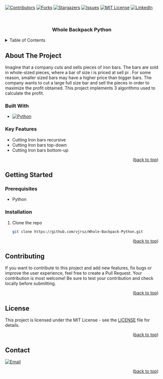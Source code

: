 <a name="readme-top"></a>



[![Contributors][contributors-shield]][contributors-url]
[![Forks][forks-shield]][forks-url]
[![Stargazers][stars-shield]][stars-url]
[![Issues][issues-shield]][issues-url]
[![MIT License][license-shield]][license-url]
[![LinkedIn][linkedin-shield]][linkedin-url]



<!-- PROJECT LOGO -->
<br />
<div align="center">

<h3 align="center">Whole Backpack Python</h3>

</div>

<!-- TABLE OF CONTENTS -->
<details>
  <summary>Table of Contents</summary>
  <ol>
    <li>
      <a href="#about-the-project">About The Project</a>
      <ul>
        <li><a href="#built-with">Built With</a></li>
        <li><a href="#key-features">Key Features</a></li>
      </ul>
    </li>
    <li>
      <a href="#getting-started">Getting Started</a>
      <ul>
        <li><a href="#prerequisites">Prerequisites</a></li>
        <li><a href="#installation">Installation</a></li>
      </ul>
    </li>
    <li><a href="#usage">Usage</a></li>
    <li><a href="#contributing">Contributing</a></li>
    <li><a href="#license">License</a></li>
    <li><a href="#contact">Contact</a></li>
  </ol>
</details>



<!-- ABOUT THE PROJECT -->
## About The Project

Imagine that a company cuts and sells pieces of iron bars. The bars are
sold in whole-sized pieces, where a bar of size i is priced at
sell pi
. For some reason, smaller sized bars may have a higher price
than bigger bars. The company wants to cut a large full size bar and
sell the pieces in order to maximize the profit obtained.
This project implements 3 algorithms used to calculate the profit.



### Built With

* [![Python][Python]][Python-url]




### Key Features

<ul>
  <li>Cutting Iron bars  recursive</li>
  <li>Cutting Iron bars  top-down</li>
  <li>Cutting Iron bars  bottom-up</li>
</ul>

<p align="right">(<a href="#readme-top">back to top</a>)</p>



<!-- GETTING STARTED -->
## Getting Started

### Prerequisites

* Python

### Installation

1. Clone the repo
   ```sh
   git clone https://github.com/vjrsz/Whole-Backpack-Python.git
   ```

<p align="right">(<a href="#readme-top">back to top</a>)</p>


<!-- CONTRIBUTING -->
## Contributing

If you want to contribute to this project and add new features, fix bugs or improve the user experience, feel free to create a Pull Request. Your contribution is most welcome! Be sure to test your contribution and check locally before submitting.

<p align="right">(<a href="#readme-top">back to top</a>)</p>



<!-- LICENSE -->
## License

This project is licensed under the MIT License - see the <a href="./LICENSE">LICENSE</a> file for details.

<p align="right">(<a href="#readme-top">back to top</a>)</p>



<!-- CONTACT -->
## Contact
[![Email][email]][email-url]

<p align="right">(<a href="#readme-top">back to top</a>)</p>



<!-- MARKDOWN LINKS & IMAGES -->
<!-- https://www.markdownguide.org/basic-syntax/#reference-style-links -->
[contributors-shield]: https://img.shields.io/github/contributors/vjrsz/Whole-Backpack-Python.svg?style=for-the-badge
[contributors-url]: https://github.com/vjrsz/Whole-Backpack-Python/graphs/contributors
[forks-shield]: https://img.shields.io/github/forks/vjrsz/Whole-Backpack-Python.svg?style=for-the-badge
[forks-url]: https://github.com/vjrsz/Whole-Backpack-Python/network/members
[stars-shield]: https://img.shields.io/github/stars/vjrsz/Whole-Backpack-Python.svg?style=for-the-badge
[stars-url]: https://github.com/vjrsz/Whole-Backpack-Python/stargazers
[issues-shield]: https://img.shields.io/github/issues/vjrsz/Whole-Backpack-Python.svg?style=for-the-badge
[issues-url]: https://github.com/vjrsz/Whole-Backpack-Python/issues
[license-shield]: https://img.shields.io/github/license/vjrsz/Whole-Backpack-Python.svg?style=for-the-badge
[license-url]: https://github.com/vjrsz/Whole-Backpack-Python/blob/master/LICENSE.txt
[linkedin-shield]: https://img.shields.io/badge/-LinkedIn-black.svg?style=for-the-badge&logo=linkedin&colorB=555
[linkedin-url]: https://linkedin.com/in/vjrsz
[email]: https://img.shields.io/badge/Email-000000?style=for-the-badge&logo=gmail&logoColor=white
[email-url]: mailto:vjrszx@gmail.com

[product-screenshot]: images/screenshot.png

[Python]: https://img.shields.io/badge/Python-20232A?style=for-the-badge&logo=python&logoColor=white
[Python-url]: https://www.python.org
